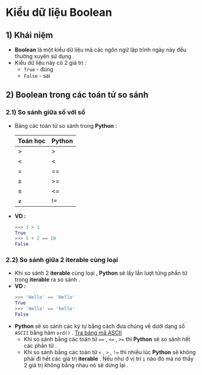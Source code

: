 # Kiểu dữ liệu Boolean
## **1) Khái niệm**
- **Boolean** là một kiểu dữ liệu mà các ngôn ngữ lập trình ngày này đều thường xuyên sử dụng .
- Kiểu dữ liệu này có 2 giá trị :
    - `True` - đúng
    - `False` - sai
## **2) Boolean trong các toán tử so sánh**
### **2.1) So sánh giữa số với số**
- Bảng các toán tử so sánh trong **Python** :

    | Toán học | Python |
    |----------|--------|
    | > | > |
    | < | < |
    | = | == |
    | &ge; | >= |
    | &le; | <= |
    | &ne; | != |

- **VD :**
    ```py
    >>> 3 > 1
    True
    >>> 5 + 2 == 10
    False
    ```
### **2.2) So sánh giữa 2 iterable cùng loại**
- Khi so sánh 2 **iterable** cùng loại , **Python** sẽ lấy lần lượt từng phần tử trong **iterable** ra so sánh .
- **VD :**
    ```py
    >>> 'Hello' == 'Hello'
    True
    >>> 'Hello' == 'hello'
    False
    ```
- **Python** sẽ so sánh các ký tự bằng cách đưa chúng về dưới dạng số `ASCII` bằng hàm `ord()` . [Tra bảng mã ASCII](http://www.asciitable.com/)
    - Khi so sánh bằng các toán tử `==` , `<=` , `>=` thì **Python** sẽ so sánh hết các phần tử .
    - Khi so sánh bằng các toán tử `<` , `>` , `!=` thì nhiều lúc **Python** sẽ không phải đi hết các giá trị **iterable** . Nếu như ở vị trí `i` nào đó mà nó thấy 2 giá trị không bằng nhau nó sẽ dừng lại .
    

